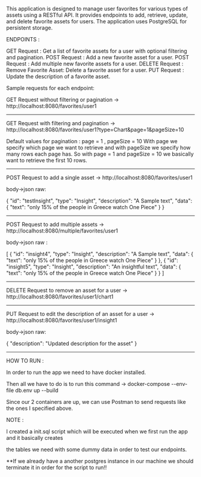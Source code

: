 This application is designed to manage user favorites for various types of assets using a RESTful API. It provides endpoints to add, retrieve, update, and delete favorite assets for users. The application uses PostgreSQL for persistent storage.

ENDPOINTS :

GET Request    :    Get a list of favorite assets for a user with optional filtering and pagination.
POST Request   :    Add a new favorite asset for a user.
POST Request   :    Add multiple new favorite assets for a user.
DELETE Request :    Remove Favorite Asset: Delete a favorite asset for a user.
PUT Request    :    Update the description of a favorite asset.

Sample requests for each endpoint:

GET Request without filtering or pagination -> http://localhost:8080/favorites/user1

--------------------------------------------------------------------------------------------------------------

GET Request with filtering and pagination -> http://localhost:8080/favorites/user1?type=Chart&page=1&pageSize=10

Default values for pagination : page = 1 , pageSize = 10
With page we specify which page we want to retrieve and with pageSize we specify how many rows each page has.
So with page = 1 and pageSize = 10 we basically want to retrieve the first 10 rows.

--------------------------------------------------------------------------------------------------------------

POST Request to add a single asset -> http://localhost:8080/favorites/user1

body->json raw:

{
    "id": "testInsight",
    "type": "Insight",
    "description": "A Sample text",
    "data": {
        "text": "only 15% of the people in Greece watch One Piece"
    }
}

--------------------------------------------------------------------------------------------------------------

POST Request to add multiple assets -> http://localhost:8080/multiple/favorites/user1

body->json raw :

[
    {
        "id": "insight4",
        "type": "Insight",
        "description": "A Sample text",
        "data": {
            "text": "only 15% of the people in Greece watch One Piece"
        }
    },
    {
        "id": "insight5",
        "type": "Insight",
        "description": "An insightful text",
        "data": {
            "text": "only 15% of the people in Greece watch One Piece"
        }
    }
]

--------------------------------------------------------------------------------------------------------------

DELETE Request to remove an asset for a user -> http://localhost:8080/favorites/user1/chart1

--------------------------------------------------------------------------------------------------------------

PUT Request to edit the description of an asset for a user -> http://localhost:8080/favorites/user1/insight1

body->json raw:

{
    "description": "Updated description for the asset"
}

--------------------------------------------------------------------------------------------------------------

HOW TO RUN :

In order to run the app we need to have docker installed.

Then all we have to do is to run this command -> docker-compose --env-file db.env up --build

Since our 2 containers are up, we can use Postman to send requests like the ones I specified above.

NOTE :

I created a init.sql script which will be executed when we first run the app and it basically creates

the tables we need with some dummy data in order to test our endpoints.

**If we already have a another postgres instance in our machine we should terminate it in order for the script to run!!
